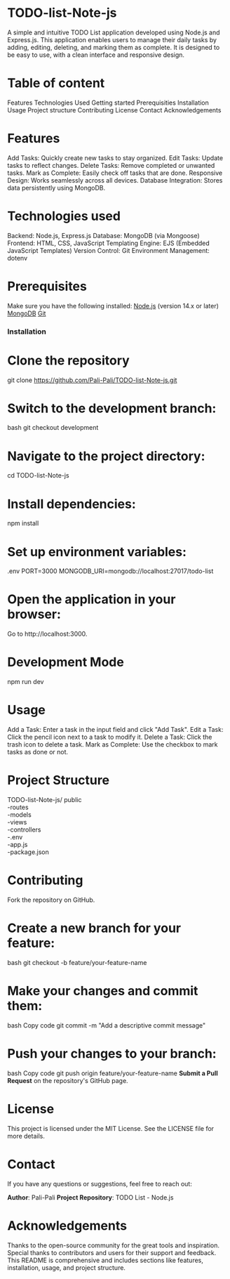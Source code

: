 # TODO-list-Note-js
A simple and intuitive TODO List application developed using Node.js and Express.js. This application enables users to manage their daily tasks by adding, editing, deleting, and marking them as complete. It is designed to be easy to use, with a clean interface and responsive design.
# Table of content
Features 
Technologies Used
Getting started
Prerequisities
Installation
Usage
Project structure
Contributing
License
Contact
Acknowledgements
# Features
Add Tasks: Quickly create new tasks to stay organized.
Edit Tasks: Update tasks to reflect changes.
Delete Tasks: Remove completed or unwanted tasks.
Mark as Complete: Easily check off tasks that are done.
Responsive Design: Works seamlessly across all devices.
Database Integration: Stores data persistently using MongoDB.
# Technologies used
Backend: Node.js, Express.js
Database: MongoDB (via Mongoose)
Frontend: HTML, CSS, JavaScript
Templating Engine: EJS (Embedded JavaScript Templates)
Version Control: Git
Environment Management: dotenv
# Prerequisites
Make sure you have the following installed:
[Node.js](https://nodejs.org/) (version 14.x or later)
[MongoDB](https://www.mongodb.com/try/download/community)
[Git](https://git-scm.com/)
### Installation

# Clone the repository
git clone https://github.com/Pali-Pali/TODO-list-Note-js.git
# Switch to the development branch:
bash
git checkout development
# Navigate to the project directory:
cd TODO-list-Note-js
# Install dependencies:
npm install
# Set up environment variables:
.env
PORT=3000
MONGODB_URI=mongodb://localhost:27017/todo-list
# Open the application in your browser:
Go to http://localhost:3000.
# Development Mode
npm run dev
# Usage
Add a Task: Enter a task in the input field and click "Add Task".
Edit a Task: Click the pencil icon next to a task to modify it.
Delete a Task: Click the trash icon to delete a task.
Mark as Complete: Use the checkbox to mark tasks as done or not.
# Project Structure
TODO-list-Note-js/
public             
-routes              
-models             
-views              
-controllers         
-.env               
-app.js               
-package.json 

# Contributing
Fork the repository on GitHub.
# Create a new branch for your feature:
bash
git checkout -b feature/your-feature-name
# Make your changes and commit them:

bash
Copy code
git commit -m "Add a descriptive commit message"
# Push your changes to your branch:

bash
Copy code
git push origin feature/your-feature-name
**Submit a Pull Request** on the repository's GitHub page.

# License
This project is licensed under the MIT License. See the LICENSE file for more details.

# Contact
If you have any questions or suggestions, feel free to reach out:

**Author**: Pali-Pali
**Project Repository**: TODO List - Node.js
# Acknowledgements
Thanks to the open-source community for the great tools and inspiration.
Special thanks to contributors and users for their support and feedback.
This README is comprehensive and includes sections like features, installation, usage, and project structure.

